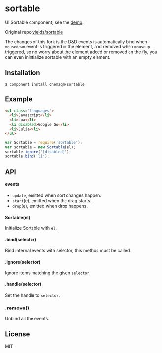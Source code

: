 
# sortable

  UI Sortable component, see the [demo](http://chemzqm.github.io/sortable/index.html).

  Original repo [yields/sortable](https://github.com/yields/sortable)

  The changes of this fork is the D&D events is automatically bind when `mousedown` event is triggered
  in the element, and removed when `mouseup` triggered, so no worry about the element added or removed on
  the fly, you can even inintialize sortable with an empty element.

## Installation

    $ component install chemzqm/sortable

## Example

``` html
<ul class='languages'>
  <li>Javascript</li>
  <li>Lua</li>
  <li disabled>Google Go</li>
  <li>Julia</li>
</ul>
```

``` js
var Sortable = require('sortable');
var sortable = new Sortable(el);
sortable.ignore('[disabled]');
sortable.bind('li');
```

## API

#### events

  - `update`, emitted when sort changes happen.
  - `start`(e), emitted when the drag starts.
  - `drop`(e), emitted when drop happens.

#### Sortable(el)

Initialize Sortable with `el`.

#### .bind(selector)

Bind internal events with selector, this method must be called.

#### .ignore(selector)

Ignore items matching the given `selector`.

#### .handle(selector)

Set the handle to `selector`.


### .remove()

Unbind all the events.

## License

  MIT

